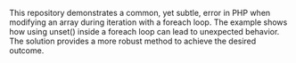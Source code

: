 This repository demonstrates a common, yet subtle, error in PHP when modifying an array during iteration with a foreach loop.  The example shows how using unset() inside a foreach loop can lead to unexpected behavior. The solution provides a more robust method to achieve the desired outcome.